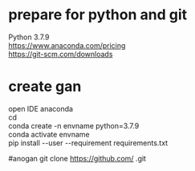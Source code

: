 # prepare for python and git

Python 3.7.9  
https://www.anaconda.com/pricing   
https://git-scm.com/downloads  

# create gan 


open IDE anaconda  
cd  
conda create -n envname python=3.7.9  
conda activate envname  
pip install --user --requirement requirements.txt  

#anogan
git clone https://github.com/       .git  
